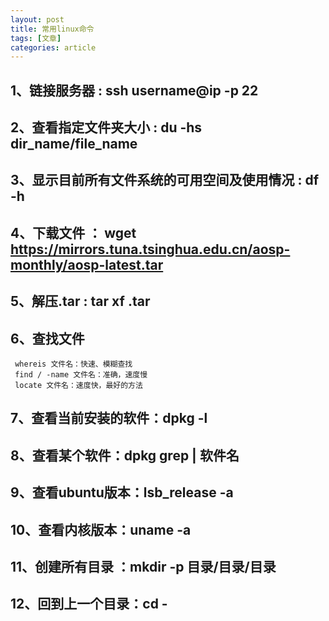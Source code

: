 ```yaml
---
layout: post
title: 常用linux命令
tags: [文章]
categories: article
---
```


## 1、链接服务器	:	ssh username@ip -p 22

## 2、查看指定文件夹大小 : du -hs dir_name/file_name

## 3、显示目前所有文件系统的可用空间及使用情况 : df -h

## 4、下载文件 ： wget https://mirrors.tuna.tsinghua.edu.cn/aosp-monthly/aosp-latest.tar

## 5、解压.tar : tar xf .tar

## 6、查找文件

	 whereis 文件名：快速、模糊查找  
	 find / -name 文件名：准确，速度慢 
	 locate 文件名：速度快，最好的方法  

## 7、查看当前安装的软件：dpkg -l

## 8、查看某个软件：dpkg grep | 软件名

## 9、查看ubuntu版本：lsb_release -a

## 10、查看内核版本：uname -a

## 11、创建所有目录 ：mkdir -p 目录/目录/目录

## 12、回到上一个目录：cd -
